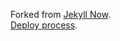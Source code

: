 Forked from [Jekyll Now](https://github.com/barryclark/jekyll-now).  
[Deploy process](https://www.drewsilcock.co.uk/custom-jekyll-plugins).


